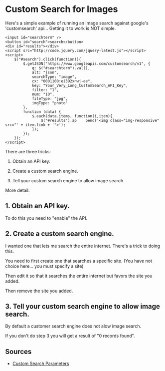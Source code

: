 # Custom Search for Images


Here's a simple example of running an image search against google's 'customsearch' api... Getting it to work is NOT simple.

    <input id="searchterm" />
    <button id="search">search</button>
    <div id="results"></div>
    <script src="http://code.jquery.com/jquery-latest.js"></script>
    <script>
        $("#search").click(function(){
            $.getJSON("https://www.googleapis.com/customsearch/v1", {
                q: $("#searchterm").val(),
                alt: "json",
                searchType: "image",
                cx: "0001100:ei392xnwj-ee",
                key: "Your_Very_Long_CustomSearch_API_Key",
                filter: "1",
                num: "10",
                fileType: "jpg",
                imgType: "photo"
            },
            function (data) {
                $.each(data.items, function(i,item){    
                    $("#results").ap    pend('<img class="img-responsive" src="' + item.link + '">');
                });
            });        
        });
    </script>


    
    
There are three tricks:

1. Obtain an API key. 
    
2. Create a custom search engine. 

3. Tell your custom search engine to allow image search.

More detail:

## 1. Obtain an API key. 

To do this you need to "enable" the API.


## 2. Create a custom search engine. 

I wanted one that lets me search the entire internet. There's a trick to doing this.

You need to first create one that searches a specific site. (You have not choice here... you must specify a site)

Then edit it so that it searches the entire internet but favors the site you added.

Then remove the site you added.    


## 3. Tell your custom search engine to allow image search.

By default a customer search engine does not alow image search.

If you don't do step 3 you will get a result of "0 records found".


## Sources

 * [Custom Search Parameters](https://developers.google.com/apis-explorer/?hl=en_GB#p/customsearch/v1/search.cse.list)
 
